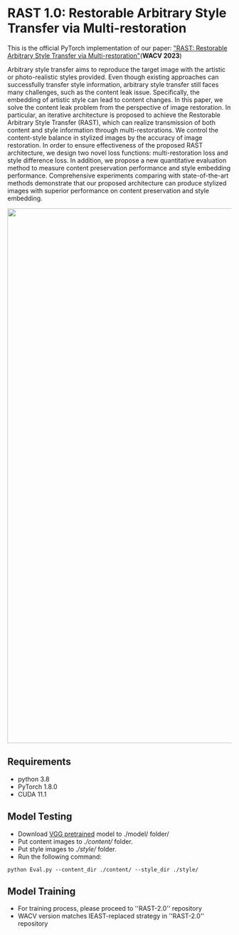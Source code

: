 # RAST 1.0: Restorable Arbitrary Style Transfer via Multi-restoration

This is the official PyTorch implementation of our paper: ["RAST: Restorable Arbitrary Style Transfer via Multi-restoration"](https://openaccess.thecvf.com/content/WACV2023/html/Ma_RAST_Restorable_Arbitrary_Style_Transfer_via_Multi-Restoration_WACV_2023_paper.html)(**WACV 2023**)   


Arbitrary style transfer aims to reproduce the target image with the artistic or photo-realistic styles provided. Even though existing approaches can successfully transfer style information, arbitrary style transfer still faces many challenges, such as the content leak issue. Specifically, the embedding of artistic style can lead to content changes. In this paper, we solve the content leak problem from the perspective of image restoration. In particular, an iterative architecture is proposed to achieve the Restorable Arbitrary Style Transfer (RAST), which can realize transmission of both content and style information through multi-restorations. We control the content-style balance in stylized images by the accuracy of image restoration. In order to ensure effectiveness of the proposed RAST architecture, we design two novel loss functions: multi-restoration loss and style difference loss. In addition, we propose a new quantitative evaluation method to measure content preservation performance and style embedding performance. Comprehensive experiments comparing with state-of-the-art methods demonstrate that our proposed architecture can produce stylized images with superior performance on content preservation and style embedding.

<div align=center>
<img src="https://github.com/xudongLi-Alex/RAST/blob/main/pic.png" width="1200" alt="Pipeline"/><br/>
</div>


## Requirements  
- python 3.8
- PyTorch 1.8.0
- CUDA 11.1


## Model Testing
- Download [VGG pretrained](https://drive.google.com/file/d/1cI6ubAziMdOsSJZEvfofW-iCtnCmsONL/view?usp=share_link) model to ./model/ folder/
- Put content images to *./content/* folder.
- Put style images to *./style/* folder.
- Run the following command:
```
python Eval.py --content_dir ./content/ --style_dir ./style/
```
## Model Training
- For training process, please proceed to ''RAST-2.0'' repository
- WACV version matches IEAST-replaced strategy in ''RAST-2.0'' repository

